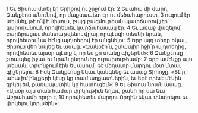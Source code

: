 1 Եւ Յիսուս մտել էր Երիքով ու շրջում էր: 2 Եւ ահա մի մարդ, Զակքէոս անունով, որ մաքսապետ էր ու մեծահարուստ, 3 ուզում էր տեսնել, թէ ո՛վ է Յիսուս, բայց բազմութեան պատճառով չէր կարողանում, որովհետեւ կարճահասակ էր: 4 Եւ առաջ վազելով՝ բարձրացաւ ժանտաթզենու վրայ, որպէսզի տեսնի նրան, որովհետեւ նա հէնց այդտեղով էր անցնելու: 5 Երբ այդ տեղը եկաւ, Յիսուս վեր նայեց եւ ասաց. «Զակքէո՛ս, շտապիր իջի՛ր այդտեղից, որովհետեւ այսօր պէտք է, որ ես քո տանը գիշերեմ»: 6 Զակքէոսը շտապեց իջաւ եւ նրան ընդունեց ուրախութեամբ: 7 Երբ ամէնքը այս տեսան, տրտնջում էին եւ ասում, թէ մեղաւոր մարդու մօտ մտաւ գիշերելու: 8 Իսկ Զակքէոսը եկաւ կանգնեց եւ ասաց Տիրոջը. «Տէ՛ր, ահա իմ ինչքերի կէսը կը տամ աղքատներին, եւ եթէ որեւէ մէկին զրկել եմ, քառապատիկ կը հատուցեմ»: 9 Եւ Յիսուս նրան ասաց. «Այսօր այս տան համար փրկութիւն եղաւ, քանի որ սա եւս Աբրահամի որդի է, 10 որովհետեւ մարդու Որդին եկաւ փնտռելու եւ փրկելու կորածին»:
